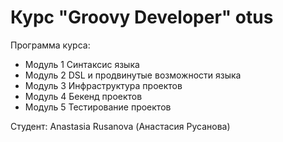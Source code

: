 # Курс "Groovy Developer" otus
Программа курса:

* Модуль 1 Синтаксис языка
* Модуль 2 DSL и продвинутые возможности языка
* Модуль 3 Инфраструктура проектов
* Модуль 4 Бекенд проектов
* Модуль 5 Тестирование проектов

Студент:
Anastasia Rusanova (Анастасия Русанова)
